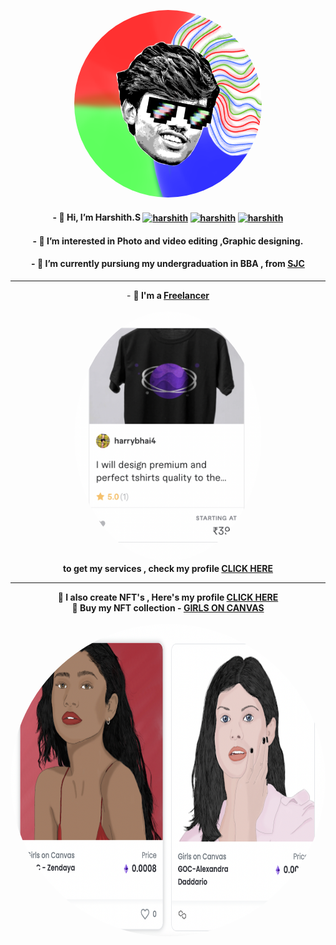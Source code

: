 <p align="center">
  <a href="https://opensea.io/HarryCharan"><img height="300" width="300" style="border-radius:100%" src="/mylogo.png" ></a>

<p align="center"> 
<h4 align="center">- 👋 Hi, I’m Harshith.S <a href="https://twitter.com/" target="blank"><img align="center" src="https://raw.githubusercontent.com/rahuldkjain/github-profile-readme-generator/master/src/images/icons/Social/twitter.svg" alt="harshith" height="30" width="40" /></a>
<a href="https://www.linkedin.com/in/harshith-s-165a72229/" target="blank"><img align="center" src="https://raw.githubusercontent.com/rahuldkjain/github-profile-readme-generator/master/src/images/icons/Social/linked-in-alt.svg" alt="harshith" height="30" width="40" /></a>
<a href="https://instagram.com/" target="blank"><img align="center" src="https://raw.githubusercontent.com/rahuldkjain/github-profile-readme-generator/master/src/images/icons/Social/instagram.svg" alt="harshith" height="30" width="40" /></a></h4> 
<h4 align="center">- 👀 I’m interested in Photo and video editing ,Graphic designing.</h4>
<h4 align="center">- 🌱 I’m currently pursiung my undergraduation in BBA , from <a href="https://www.sjc.ac.in/">SJC</a> </h4>
</p>

</p>

---

<P align="center">
  - <b>💼 I'm a <a href="https://www.fiverr.com/harrybhai4">Freelancer</a></b><br><br>
  <a href="https://www.fiverr.com/harrybhai4"><img height="400" width="300" style="border-radius:100%" src="/Screenshot 2022-02-19 at 9.48.46 AM.png" ></a><br>
  <b>to get my services , check my profile <a href="https://www.fiverr.com/harrybhai4">CLICK HERE</a></b>
  </p>
 
 ---

<p align="center">
<b>  🎨 I also create NFT's , Here's my profile <a href="https://opensea.io/HarryCharan">CLICK HERE</a></b><br>
<b> 🤑 Buy my NFT collection - <a href="https://opensea.io/collection/goc-by-harry">GIRLS ON CANVAS</a></b><br><br>
  <a href="https://opensea.io/collection/goc-by-harry"><img height="500" width="800" style="border-radius:100%" src="/Screenshot 2022-02-19 at 12.02.21 PM.png"></a>
 </p> 
<!---
HarryC44/HarryC44 is a ✨ special ✨ repository because its `README.md` (this file) appears on your GitHub profile.
You can click the Preview link to take a look at your changes.
--->
